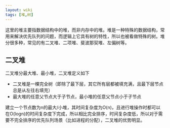 ```yaml
---
layout: wiki
tags: [堆,树]
---
```


这里的堆主要指数据结构中的堆，而非内存中的堆。堆是一种特殊的数据结构，常用来解决优先队列的问题，而逻辑上它具有树的特性，所以也被看做特殊的树。堆分很多种，常见的有二叉堆、二项堆、斐波那契堆、左偏树等。

## 二叉堆

二叉堆分最大堆、最小堆，二叉堆定义如下

* 二叉堆是一棵完全树（即除了最下层，其它所有层都被填充满，且最下层节点总是从左往右填充）
* 最大堆的任意父节点大于子节点，最小堆的任意父节点小于子节点

建立一个节点数为n的最大/小堆，其时间复杂度为O(n)，且进行堆操作时都可以在O(logn)的时间复杂度下完成，所以相比完全排序，时间复杂度低，所以对于需要不完全排序的优先队列场景（比如进程的分配），二叉堆的优势明显。